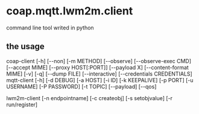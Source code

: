 # coap.mqtt.lwm2m.client
command line tool writed in python
## the usage
coap-client [-h] [--non] [-m METHOD] [--observe] [--observe-exec CMD]
                   [--accept MIME] [--proxy HOST[:PORT]] [--payload X]
                   [--content-format MIME] [-v] [-q] [--dump FILE]
                   [--interactive] [--credentials CREDENTIALS]
mqtt-client [-h] [-d DEBUG] [-a HOST] [-i ID] [-k KEEPALIVE] [-p PORT]
                   [-u USERNAME] [-P PASSWORD] [-t TOPIC] [--payload] [--qos]

lwm2m-client [-n endpointname] [-c createobj] [-s setobjvalue] [-r run/register]
